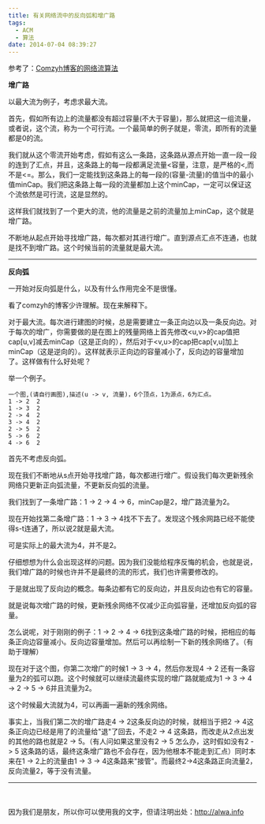 ```yaml
---
title: 有关网络流中的反向弧和增广路
tags:
  - ACM
  - 算法
date: 2014-07-04 08:39:27
---
```


参考了：[Comzyh博客的网络流算法](http://comzyh.com/blog/archives/568/)

**增广路**

以最大流为例子，考虑求最大流。

首先，假如所有边上的流量都没有超过容量(不大于容量)，那么就把这一组流量，或者说，这个流，称为一个可行流。一个最简单的例子就是，零流，即所有的流量都是0的流。

我们就从这个零流开始考虑，假如有这么一条路，这条路从源点开始一直一段一段的连到了汇点，并且，这条路上的每一段都满足流量<容量，注意，是严格的<,而不是<=。那么，我们一定能找到这条路上的每一段的(容量-流量)的值当中的最小值minCap。我们把这条路上每一段的流量都加上这个minCap，一定可以保证这个流依然是可行流，这是显然的。

这样我们就找到了一个更大的流，他的流量是之前的流量加上minCap，这个就是增广路。

不断地从起点开始寻找增广路，每次都对其进行增广。直到源点汇点不连通，也就是找不到增广路。这个时候当前的流量就是最大流。

* * *

**反向弧**

一开始对反向弧是什么，以及有什么作用完全不是很懂。

看了comzyh的博客少许理解。现在来解释下。

对于最大流。每次进行建图的时候，总是需要建立一条正向边以及一条反向边。对于每次的增广，你需要做的是在图上的残量网络上首先修改<u,v>的cap值把cap[u,v]减去minCap（这是正向的），然后对于<v,u>的cap把cap[v,u]加上minCap（这是逆向的）。这样就表示正向边的容量减小了，反向边的容量增加了。这样做有什么好处呢？

举一个例子。

```
一个图,(请自行画图),描述(u -> v, 流量)，6个顶点，1为源点，6为汇点。  
1 -> 2  2  
1 -> 3  2  
2 -> 4  2  
3 -> 4  2  
2 -> 5  2  
5 -> 6  2  
4 -> 6  2
```
 

首先不考虑反向弧。

现在我们不断地从s点开始寻找增广路，每次都进行增广。假设我们每次更新残余网络只更新正向弧流量，不更新反向弧的流量。

我们找到了一条增广路：1 -> 2 -> 4 -> 6，minCap是2，增广路流量为2。

现在开始找第二条增广路：1 -> 3 -> 4找不下去了。发现这个残余网路已经不能使得s-t连通了，所以说2就是最大流。

可是实际上的最大流为4，并不是2。

仔细想想为什么会出现这样的问题。因为我们没能给程序反悔的机会，也就是说，我们增广路的时候也许并不是最终的流的形式，我们也许需要修改的。

于是就出现了反向边的概念。每条边都有它的反向边，并且反向边也有它的容量。

就是说每次增广路的时候，更新残余网络不仅减少正向弧容量，还增加反向弧的容量。

怎么说呢，对于刚刚的例子：1 -> 2 -> 4 -> 6找到这条增广路的时候，把相应的每条正向边容量减小。反向边容量增加。然后可以再绘制一下新的残余网络了。（有助于理解）

现在对于这个图，你第二次增广的时候1 -> 3 -> 4，然后你发现4 -> 2 还有一条容量为2的弧可以跑。这个时候就可以继续流最终实现的增广路就能成为1 -> 3 -> 4 -> 2 -> 5 -> 6并且流量为2。

这个时候最大流就为4，可以再画一遍新的残余网络。

事实上，当我们第二次的增广路走4 -> 2这条反向边的时候，就相当于把2 -> 4这 条正向边已经是用了的流量给"退"了回去，不走2 -> 4 这条路，而改走从2点出发的其他的路也就是2 -> 5。（有人问如果这里没有2 -> 5 怎么办，这时假如没有2 -> 5 这条路的话，最终这条增广路也不会存在，因为他根本不能走到汇点）同时本来在1 -> 2上的流量由1 -> 3 -> 4这条路来"接管"。而最终2->4这条路正向流量2，反向流量2，等于没有流量。


----
　 

因为我们是朋友，所以你可以使用我的文字，但请注明出处：http://alwa.info
